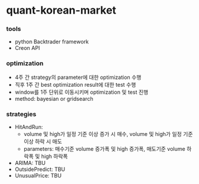 # quant-korean-market

### tools
- python Backtrader framework
- Creon API

### optimization
- 4주 간 strategy의 parameter에 대한 optimization 수행
- 직후 1주 간 best optimization result에 대한 test 수행
- window를 1주 단위로 이동시키며 optimization 및 test 진행
- method: bayesian or gridsearch

### strategies
- HitAndRun: 
  - volume 및 high가 일정 기준 이상 증가 시 매수, volume 및 high가 일정 기준 이상 하락 시 매도
  - parameters: 매수기준 volume 증가폭 및 high 증가폭, 매도기준 volume 하락폭 및 high 하락폭
- ARIMA: TBU
- OutsidePredict: TBU
- UnusualPrice: TBU
